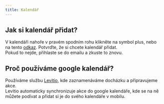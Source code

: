 ```yaml
---
title: Kalendář
---
```

## Jak si kalendář přidat?

V kalendáři nahoře v pravém spodním rohu klikněte na symbol plus, nebo na tento [odkaz](https://calendar.google.com/calendar/u/0/r?cid=c_n6moegca8nfk5fipbul9k5912o@group.calendar.google.com). Potvrďte, že si chcete kalendář přidat.  
Pokud to nejde, přihlaste se do emailu a zkuste to znovu.

## Proč používáme google kalendář?

Používáme službu [Levitio](https://levitio.cz/), kde zaznamenáváme docházku a připravujeme akce.  
Levitio automaticky synchronizuje akce do google kalendáře, kde se na ně můžete podívat a přidat si je do svého kalendáře v mobilu.
